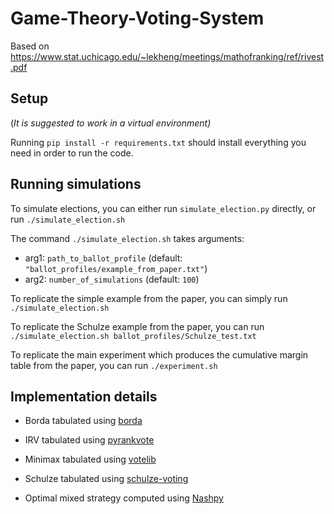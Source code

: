 # Game-Theory-Voting-System

Based on https://www.stat.uchicago.edu/~lekheng/meetings/mathofranking/ref/rivest.pdf

## Setup

(_It is suggested to work in a virtual environment)_

Running `pip install -r requirements.txt` should install everything you need in order to run the code.

## Running simulations

To simulate elections, you can either run `simulate_election.py` directly, or run `./simulate_election.sh`

The command `./simulate_election.sh` takes arguments:

- arg1: `path_to_ballot_profile` (default: `"ballot_profiles/example_from_paper.txt"`)
- arg2: `number_of_simulations` (default: `100`)

To replicate the simple example from the paper, you can simply run `./simulate_election.sh`

To replicate the Schulze example from the paper, you can run `./simulate_election.sh ballot_profiles/Schulze_test.txt`

To replicate the main experiment which produces the cumulative margin table from the paper, you can run `./experiment.sh`

## Implementation details

- Borda tabulated using [borda](https://pypi.org/project/borda/)

- IRV tabulated using [pyrankvote](https://pypi.org/project/pyrankvote/)

- Minimax tabulated using [votelib](https://pypi.org/project/votelib/)

- Schulze tabulated using [schulze-voting](https://pypi.org/project/schulze-voting/)

- Optimal mixed strategy computed using [Nashpy](https://pypi.org/project/nashpy/)
